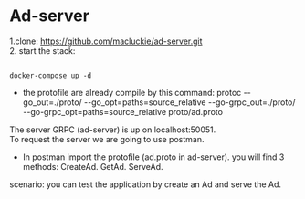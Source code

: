 # Ad-server
1.clone:
https://github.com/macluckie/ad-server.git  
2. start the stack: 

```console

docker-compose up -d

```
- the protofile are already compile by this command: 
protoc --go_out=./proto/ --go_opt=paths=source_relative --go-grpc_out=./proto/ 
--go-grpc_opt=paths=source_relative proto/ad.proto


The server GRPC (ad-server) is up on  localhost:50051.  
To request the server we are going to use postman.  
- In postman import the protofile (ad.proto in ad-server). 
you will find 3 methods: 
CreateAd.
GetAd.
ServeAd. 

scenario:
you can test the application by create an Ad and serve the Ad. 
